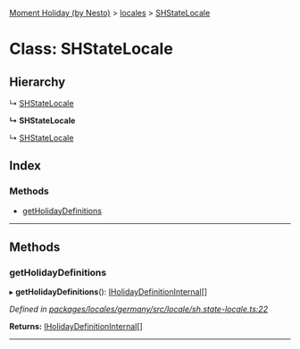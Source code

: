 [Moment Holiday (by Nesto)](../README.md) > [locales](../modules/locales.md) > [SHStateLocale](../classes/locales.shstatelocale.md)

# Class: SHStateLocale

## Hierarchy

↳  [SHStateLocale](locales.shstatelocale.md)

**↳ SHStateLocale**

↳  [SHStateLocale](locales.shstatelocale.md)

## Index

### Methods

* [getHolidayDefinitions](locales.shstatelocale.md#getholidaydefinitions)

---

## Methods

<a id="getholidaydefinitions"></a>

###  getHolidayDefinitions

▸ **getHolidayDefinitions**(): [IHolidayDefinitionInternal](../interfaces/_node_modules__nesto_software_moment_holiday_core_src_holiday_definition_interface_.iholidaydefinitioninternal.md)[]

*Defined in [packages/locales/germany/src/locale/sh.state-locale.ts:22](https://github.com/nesto-software/moment-holiday/blob/c39e49d/packages/locales/germany/src/locale/sh.state-locale.ts#L22)*

**Returns:** [IHolidayDefinitionInternal](../interfaces/_node_modules__nesto_software_moment_holiday_core_src_holiday_definition_interface_.iholidaydefinitioninternal.md)[]

___

